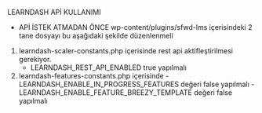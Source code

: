LEARNDASH APİ KULLANIMI
* APİ İSTEK ATMADAN ÖNCE wp-content/plugins/sfwd-lms içerisindeki 2 tane dosyayı bu aşağıdaki şekilde düzenlenmeli

1)	learndash-scaler-constants.php içerisinde rest api aktifleştirilmesi  gerekiyor.
       - LEARNDASH_REST_API_ENABLED true yapılmalı
2) 	learndash-features-constants.php içerisinde
      -LEARNDASH_ENABLE_IN_PROGRESS_FEATURES  değeri false yapılmalı
      -LEARNDASH_ENABLE_FEATURE_BREEZY_TEMPLATE değeri false yapılmalı

